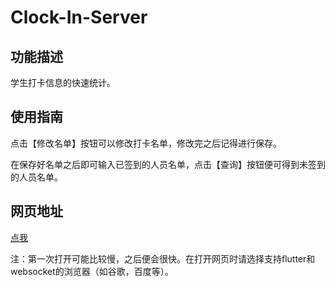 # Clock-In-Server
## 功能描述

学生打卡信息的快速统计。

## 使用指南

点击【修改名单】按钮可以修改打卡名单，修改完之后记得进行保存。

在保存好名单之后即可输入已签到的人员名单，点击【查询】按钮便可得到未签到的人员名单。

## 网页地址

[点我](http://81.69.7.50/#/)

注：第一次打开可能比较慢，之后便会很快。在打开网页时请选择支持flutter和websocket的浏览器（如谷歌，百度等）。
